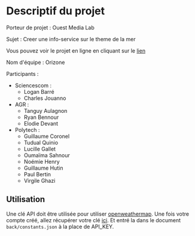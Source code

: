 # Descriptif du projet

Porteur de projet : Ouest Media Lab

Sujet : Creer une info-service sur le theme de la mer

Vous pouvez voir le projet en ligne en cliquant sur le [lien](https://apps.hyblab.fr/nantes2021/mer-b/)

Nom d'équipe : Orizone

Participants : 

- Sciencescom :
    - Logan Barré
    - Charles Jouanno
- AGR :
    - Tanguy Aulagnon
    - Ryan Bennour
    - Elodie Devant
- Polytech :  
    - Guillaume Coronel
    - Tudual Quinio
    - Lucille Gallet
    - Oumaïma Sahnour
    - Noémie Henry
    - Guillaume Hutin
    - Paul Bertin
    - Virgile Ghazi


## Utilisation

Une clé API doit être utilisée pour utiliser [openweathermap](https://openweathermap.org/api).
Une fois votre compte créé, allez récupérer votre clé [ici](https://home.openweathermap.org/api_keys).
Et entré la dans le document `back/constants.json` à la place de API_KEY.
